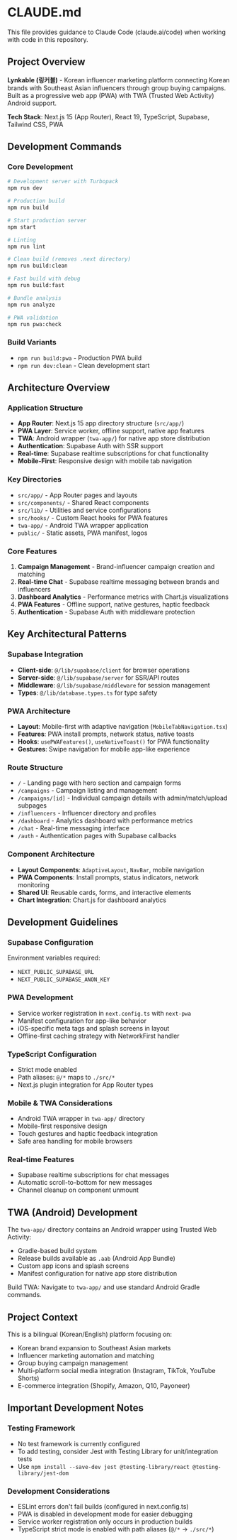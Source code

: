 # CLAUDE.md

This file provides guidance to Claude Code (claude.ai/code) when working with code in this repository.

## Project Overview

**Lynkable (링커블)** - Korean influencer marketing platform connecting Korean brands with Southeast Asian influencers through group buying campaigns. Built as a progressive web app (PWA) with TWA (Trusted Web Activity) Android support.

**Tech Stack**: Next.js 15 (App Router), React 19, TypeScript, Supabase, Tailwind CSS, PWA

## Development Commands

### Core Development
```bash
# Development server with Turbopack
npm run dev

# Production build
npm run build

# Start production server
npm start

# Linting
npm run lint

# Clean build (removes .next directory)
npm run build:clean

# Fast build with debug
npm run build:fast

# Bundle analysis
npm run analyze

# PWA validation
npm run pwa:check
```

### Build Variants
- `npm run build:pwa` - Production PWA build
- `npm run dev:clean` - Clean development start

## Architecture Overview

### Application Structure
- **App Router**: Next.js 15 app directory structure (`src/app/`)
- **PWA Layer**: Service worker, offline support, native app features
- **TWA**: Android wrapper (`twa-app/`) for native app store distribution
- **Authentication**: Supabase Auth with SSR support
- **Real-time**: Supabase realtime subscriptions for chat functionality
- **Mobile-First**: Responsive design with mobile tab navigation

### Key Directories
- `src/app/` - App Router pages and layouts
- `src/components/` - Shared React components
- `src/lib/` - Utilities and service configurations
- `src/hooks/` - Custom React hooks for PWA features
- `twa-app/` - Android TWA wrapper application
- `public/` - Static assets, PWA manifest, logos

### Core Features
1. **Campaign Management** - Brand-influencer campaign creation and matching
2. **Real-time Chat** - Supabase realtime messaging between brands and influencers
3. **Dashboard Analytics** - Performance metrics with Chart.js visualizations
4. **PWA Features** - Offline support, native gestures, haptic feedback
5. **Authentication** - Supabase Auth with middleware protection

## Key Architectural Patterns

### Supabase Integration
- **Client-side**: `@/lib/supabase/client` for browser operations
- **Server-side**: `@/lib/supabase/server` for SSR/API routes
- **Middleware**: `@/lib/supabase/middleware` for session management
- **Types**: `@/lib/database.types.ts` for type safety

### PWA Architecture
- **Layout**: Mobile-first with adaptive navigation (`MobileTabNavigation.tsx`)
- **Features**: PWA install prompts, network status, native toasts
- **Hooks**: `usePWAFeatures()`, `useNativeToast()` for PWA functionality
- **Gestures**: Swipe navigation for mobile app-like experience

### Route Structure
- `/` - Landing page with hero section and campaign forms
- `/campaigns` - Campaign listing and management
- `/campaigns/[id]` - Individual campaign details with admin/match/upload subpages
- `/influencers` - Influencer directory and profiles
- `/dashboard` - Analytics dashboard with performance metrics
- `/chat` - Real-time messaging interface
- `/auth` - Authentication pages with Supabase callbacks

### Component Architecture
- **Layout Components**: `AdaptiveLayout`, `NavBar`, mobile navigation
- **PWA Components**: Install prompts, status indicators, network monitoring
- **Shared UI**: Reusable cards, forms, and interactive elements
- **Chart Integration**: Chart.js for dashboard analytics

## Development Guidelines

### Supabase Configuration
Environment variables required:
- `NEXT_PUBLIC_SUPABASE_URL`
- `NEXT_PUBLIC_SUPABASE_ANON_KEY`

### PWA Development
- Service worker registration in `next.config.ts` with `next-pwa`
- Manifest configuration for app-like behavior
- iOS-specific meta tags and splash screens in layout
- Offline-first caching strategy with NetworkFirst handler

### TypeScript Configuration
- Strict mode enabled
- Path aliases: `@/*` maps to `./src/*`
- Next.js plugin integration for App Router types

### Mobile & TWA Considerations
- Android TWA wrapper in `twa-app/` directory
- Mobile-first responsive design
- Touch gestures and haptic feedback integration
- Safe area handling for mobile browsers

### Real-time Features
- Supabase realtime subscriptions for chat messages
- Automatic scroll-to-bottom for new messages
- Channel cleanup on component unmount

## TWA (Android) Development

The `twa-app/` directory contains an Android wrapper using Trusted Web Activity:
- Gradle-based build system
- Release builds available as `.aab` (Android App Bundle)
- Custom app icons and splash screens
- Manifest configuration for native app store distribution

Build TWA: Navigate to `twa-app/` and use standard Android Gradle commands.

## Project Context

This is a bilingual (Korean/English) platform focusing on:
- Korean brand expansion to Southeast Asian markets
- Influencer marketing automation and matching
- Group buying campaign management
- Multi-platform social media integration (Instagram, TikTok, YouTube Shorts)
- E-commerce integration (Shopify, Amazon, Q10, Payoneer)

## Important Development Notes

### Testing Framework
- No test framework is currently configured
- To add testing, consider Jest with Testing Library for unit/integration tests
- Use `npm install --save-dev jest @testing-library/react @testing-library/jest-dom`

### Development Considerations
- ESLint errors don't fail builds (configured in next.config.ts)
- PWA is disabled in development mode for easier debugging
- Service worker registration only occurs in production builds
- TypeScript strict mode is enabled with path aliases (`@/*` → `./src/*`)